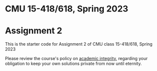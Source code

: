 # CMU 15-418/618, Spring 2023

# Assignment 2

This is the starter code for Assignment 2 of CMU class 15-418/618, Spring 2023

Please review the course's policy on [academic
integrity](http://www.cs.cmu.edu/~418/academicintegrity.html),
regarding your obligation to keep your own solutions private from now
until eternity.





